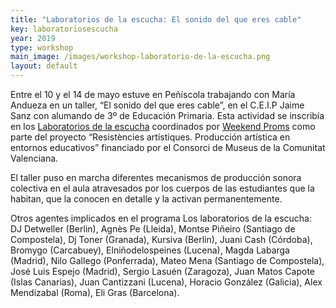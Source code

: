```yaml
---
title: "Laboratorios de la escucha: El sonido del que eres cable"
key: laboratoriosescucha
year: 2019
type: workshop
main_image: /images/workshop-laboratorio-de-la-escucha.png
layout: default
---
```

Entre el 10 y el 14 de mayo estuve en Peñíscola trabajando con María Andueza en un taller, “El sonido del que eres cable”, en el C.E.I.P Jaime Sanz con alumando de 3º de Educación Primaria. Esta actividad se inscribía en los [Laboratorios de la escucha](https://eduescuchactiva.net/) coordinados por [Weekend Proms](https://weekendproms.org/) como parte del proyecto “Resistències artístiques. Producción artística en entornos educativos” financiado por el Consorci de Museus de la Comunitat Valenciana.

El taller puso en marcha diferentes mecanismos de producción sonora colectiva en el aula atravesados por los cuerpos de las estudiantes que la habitan, que la conocen en detalle y la activan permanentemente.

Otros agentes implicados en el programa Los laboratorios de la escucha:
DJ Detweller (Berlin), Agnès Pe (Lleida), Montse Piñeiro (Santiago de Compostela), Dj Toner (Granada), Kursiva (Berlin), Juani Cash (Córdoba), Bromygo (Carcabuey), Elniñodelospeines (Lucena), Magda Labarga (Madrid), Nilo Gallego (Ponferrada), Mateo Mena (Santiago de Compostela), José Luis Espejo (Madrid), Sergio Lasuén (Zaragoza), Juan Matos Capote (Islas Canarias), Juan Cantizzani (Lucena), Horacio González (Galicia), Alex Mendizabal (Roma), Eli Gras (Barcelona).

